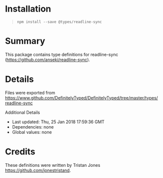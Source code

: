 # Installation
> `npm install --save @types/readline-sync`

# Summary
This package contains type definitions for readline-sync (https://github.com/anseki/readline-sync).

# Details
Files were exported from https://www.github.com/DefinitelyTyped/DefinitelyTyped/tree/master/types/readline-sync

Additional Details
 * Last updated: Thu, 25 Jan 2018 17:59:36 GMT
 * Dependencies: none
 * Global values: none

# Credits
These definitions were written by Tristan Jones <https://github.com/jonestristand>.
